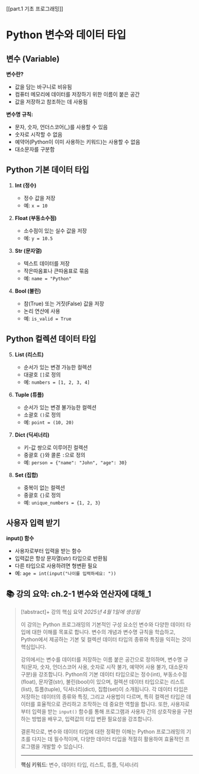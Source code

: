 [[part.1 기초 프로그래밍]]

# Python 변수와 데이터 타입

## 변수 (Variable)

**변수란?**

- 값을 담는 바구니로 비유됨
- 컴퓨터 메모리에 데이터를 저장하기 위한 이름이 붙은 공간
- 값을 저장하고 참조하는 데 사용됨

**변수명 규칙:**

- 문자, 숫자, 언더스코어(_)를 사용할 수 있음
- 숫자로 시작할 수 없음
- 예약어(Python이 이미 사용하는 키워드)는 사용할 수 없음
- 대소문자를 구분함

## Python 기본 데이터 타입

1. **Int (정수)**
    
    - 정수 값을 저장
    - 예: `x = 10`
2. **Float (부동소수점)**
    
    - 소수점이 있는 실수 값을 저장
    - 예: `y = 10.5`
3. **Str (문자열)**
    
    - 텍스트 데이터를 저장
    - 작은따옴표나 큰따옴표로 묶음
    - 예: `name = "Python"`
4. **Bool (불린)**
    
    - 참(True) 또는 거짓(False) 값을 저장
    - 논리 연산에 사용
    - 예: `is_valid = True`

## Python 컬렉션 데이터 타입

5. **List (리스트)**
    
    - 순서가 있는 변경 가능한 컬렉션
    - 대괄호 `[]`로 정의
    - 예: `numbers = [1, 2, 3, 4]`
6. **Tuple (튜플)**
    
    - 순서가 있는 변경 불가능한 컬렉션
    - 소괄호 `()`로 정의
    - 예: `point = (10, 20)`
7. **Dict (딕셔너리)**
    
    - 키-값 쌍으로 이루어진 컬렉션
    - 중괄호 `{}`와 콜론 `:`으로 정의
    - 예: `person = {"name": "John", "age": 30}`
8. **Set (집합)**
    
    - 중복이 없는 컬렉션
    - 중괄호 `{}`로 정의
    - 예: `unique_numbers = {1, 2, 3}`

## 사용자 입력 받기

**input() 함수**

- 사용자로부터 입력을 받는 함수
- 입력값은 항상 문자열(str) 타입으로 반환됨
- 다른 타입으로 사용하려면 형변환 필요
- 예: `age = int(input("나이를 입력하세요: "))`

## 📚 강의 요약: ch.2-1 변수와 연산자에 대해_1
> [!abstract]+ 강의 핵심 요약
> *2025년 4월 1일에 생성됨*
> 
> 이 강의는 Python 프로그래밍의 기본적인 구성 요소인 변수와 다양한 데이터 타입에 대한 이해를 목표로 합니다. 변수의 개념과 변수명 규칙을 학습하고, Python에서 제공하는 기본 및 컬렉션 데이터 타입의 종류와 특징을 익히는 것이 핵심입니다.
> 
> 강의에서는 변수를 데이터를 저장하는 이름 붙은 공간으로 정의하며, 변수명 규칙(문자, 숫자, 언더스코어 사용, 숫자로 시작 불가, 예약어 사용 불가, 대소문자 구분)을 강조합니다.
> Python의 기본 데이터 타입으로는 정수(int), 부동소수점(float), 문자열(str), 불린(bool)이 있으며, 컬렉션 데이터 타입으로는 리스트(list), 튜플(tuple), 딕셔너리(dict), 집합(set)이 소개됩니다. 각 데이터 타입은 저장하는 데이터의 종류와 특징, 그리고 사용법이 다르며, 특히 컬렉션 타입은 데이터를 효율적으로 관리하고 조작하는 데 중요한 역할을 합니다.
> 또한, 사용자로부터 입력을 받는 `input()` 함수를 통해 프로그램과 사용자 간의 상호작용을 구현하는 방법을 배우고, 입력값의 타입 변환 필요성을 강조합니다.
> 
> 결론적으로, 변수와 데이터 타입에 대한 정확한 이해는 Python 프로그래밍의 기초를 다지는 데 필수적이며, 다양한 데이터 타입을 적절히 활용하여 효율적인 프로그램을 개발할 수 있습니다.
> 
> 
> ---
> 
> **핵심 키워드**: 변수, 데이터 타입, 리스트, 튜플, 딕셔너리
